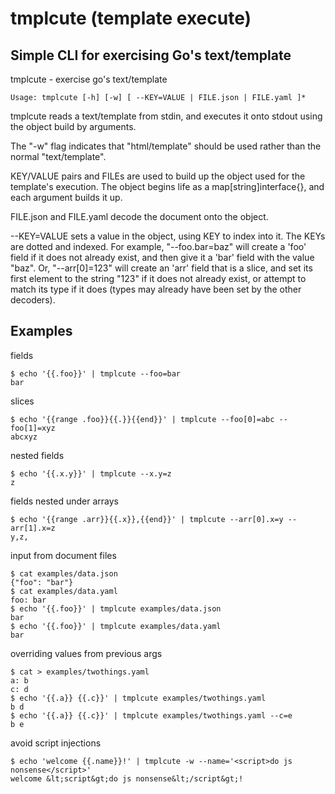 # tmplcute (template execute) #

## Simple CLI for exercising Go's text/template ##

tmplcute - exercise go's text/template
```
Usage: tmplcute [-h] [-w] [ --KEY=VALUE | FILE.json | FILE.yaml ]*
```
tmplcute reads a text/template from stdin, and executes it onto stdout using
the object build by arguments.

The "-w" flag indicates that "html/template" should be used rather than the
normal "text/template".

KEY/VALUE pairs and FILEs are used to build up the object used for the
template's execution. The object begins life as a map[string]interface{}, and
each argument builds it up.

FILE.json and FILE.yaml decode the document onto the object.

--KEY=VALUE sets a value in the object, using KEY to index into it. The KEYs are
dotted and indexed. For example, "--foo.bar=baz" will create a 'foo' field if it
does not already exist, and then give it a 'bar' field with the value "baz". Or,
"--arr[0]=123" will create an 'arr' field that is a slice, and set its first
element to the string "123" if it does not already exist, or attempt to match
its type if it does (types may already have been set by the other decoders).

## Examples ##
fields
```
$ echo '{{.foo}}' | tmplcute --foo=bar
bar
```
slices
```
$ echo '{{range .foo}}{{.}}{{end}}' | tmplcute --foo[0]=abc --foo[1]=xyz
abcxyz
```
nested fields
```
$ echo '{{.x.y}}' | tmplcute --x.y=z
z
```
fields nested under arrays
```
$ echo '{{range .arr}}{{.x}},{{end}}' | tmplcute --arr[0].x=y --arr[1].x=z
y,z,
```
input from document files
```
$ cat examples/data.json 
{"foo": "bar"}
$ cat examples/data.yaml 
foo: bar
$ echo '{{.foo}}' | tmplcute examples/data.json
bar
$ echo '{{.foo}}' | tmplcute examples/data.yaml 
bar
```
overriding values from previous args
```
$ cat > examples/twothings.yaml
a: b
c: d
$ echo '{{.a}} {{.c}}' | tmplcute examples/twothings.yaml 
b d
$ echo '{{.a}} {{.c}}' | tmplcute examples/twothings.yaml --c=e
b e
```
avoid script injections
```
$ echo 'welcome {{.name}}!' | tmplcute -w --name='<script>do js nonsense</script>'
welcome &lt;script&gt;do js nonsense&lt;/script&gt;!
```
